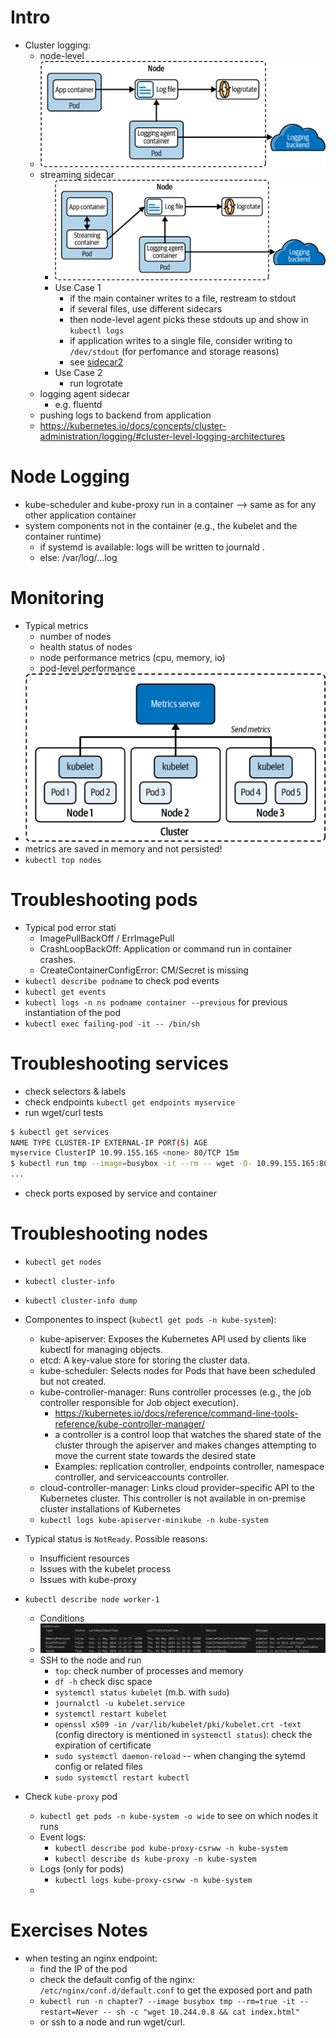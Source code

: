 # Intro
- Cluster logging:
  - node-level
  - ![alt text](../../images/08_Troubleshooting/image-1.png)
  - streaming sidecar
    - ![alt text](../../images/08_Troubleshooting/image-2.png)
    - Use Case 1
      - if the main container writes to a file, restream to stdout
      - if several files, use different sidecars
      - then node-level agent picks these stdouts up and show in `kubectl logs`
      - if application writes to a single file, consider writing to `/dev/stdout` (for perfomance and storage reasons)
      - see [sidecar2](./00-exercises/ex_chapter7/sidecar/sidecars2.yaml)
    - Use Case 2
      - run logrotate 
  - logging agent sidecar
    - e.g. fluentd
  - pushing logs to backend from application
  - https://kubernetes.io/docs/concepts/cluster-administration/logging/#cluster-level-logging-architectures
  

# Node Logging
- kube-scheduler and kube-proxy run in a container --> same as for any other application container
- system components not in the container (e.g., the kubelet and the container runtime)
  - if systemd is available: logs will be written to journald . 
  - else: /var/log/...log

# Monitoring
- Typical metrics
  - number of nodes
  - health status of nodes
  - node performance metrics (cpu, memory, io)
  - pod-level performance
- ![alt text](../../images/08_Troubleshooting/image-3.png)
- metrics are saved in memory and not persisted!
- `kubectl top nodes`

# Troubleshooting pods
- Typical pod error stati
  - ImagePullBackOff / ErrImagePull
  - CrashLoopBackOff: Application or command run in container crashes.
  - CreateContainerConfigError: CM/Secret is missing
- `kubectl describe podname` to check pod events
- `kubectl get events`
- `kubectl logs -n ns podname container --previous` for previous instantiation of the pod
- `kubectl exec failing-pod -it -- /bin/sh`

# Troubleshooting services
- check selectors & labels
- check endpoints `kubectl get endpoints myservice`
- run wget/curl tests
```bash
$ kubectl get services
NAME TYPE CLUSTER-IP EXTERNAL-IP PORT(S) AGE
myservice ClusterIP 10.99.155.165 <none> 80/TCP 15m
$ kubectl run tmp --image=busybox -it --rm -- wget -O- 10.99.155.165:80
...
```
- check ports exposed by service and container

# Troubleshooting nodes
- `kubectl get nodes`
- `kubectl cluster-info`
- `kubectl cluster-info dump`
- Componentes to inspect (`kubectl get pods -n kube-system`):
  - kube-apiserver: Exposes the Kubernetes API used by clients like kubectl for managing objects.
  - etcd: A key-value store for storing the cluster data.
  - kube-scheduler: Selects nodes for Pods that have been scheduled but not created.
  - kube-controller-manager: Runs controller processes (e.g., the job controller responsible for Job object execution).
    - https://kubernetes.io/docs/reference/command-line-tools-reference/kube-controller-manager/
    - a controller is a control loop that watches the shared state of the cluster through the apiserver and makes changes attempting to move the current state towards the desired state
    - Examples: replication controller, endpoints controller, namespace controller, and serviceaccounts controller.
  - cloud-controller-manager: Links cloud provider–specific API to the Kubernetes cluster. This controller is not available in on-premise cluster installations of Kubernetes
  - `kubectl logs kube-apiserver-minikube -n kube-system`

- Typical status is `NotReady`. Possible reasons:
  - Insufficient resources
  - Issues with the kubelet process
  - Issues with kube-proxy
- `kubectl describe node worker-1`
  - Conditions
  - ![Conditions](../../images/08_Troubleshooting/image-4.png)
  - SSH to the node and run 
    - `top`: check number of processes and memory
    - `df -h` check disc space
    - `systemctl status kubelet` (m.b. with `sudo`)
    - `journalctl -u kubelet.service`
    - `systemctl restart kubelet`
    - `openssl x509 -in /var/lib/kubelet/pki/kubelet.crt -text` (config directory is mentioned in `systemctl status`): check the expiration of certificate
    - `sudo systemctl daemon-reload` -- when changing the sytemd config or related files
    - `sudo systemctl restart kubectl`


- Check `kube-proxy` pod
  - `kubectl get pods -n kube-system -o wide` to see on which nodes it runs
  - Event logs:
    - `kubectl describe pod kube-proxy-csrww -n kube-system`
    - `kubectl describe ds kube-proxy -n kube-system`
  - Logs (only for pods)
    - `kubectl logs kube-proxy-csrww -n kube-system`
  - 

# Exercises Notes
- when testing an nginx endpoint: 
  - find the IP of the pod
  - check the default config of the nginx: `/etc/nginx/conf.d/default.conf` to get the exposed port and path
  - `kubectl run -n chapter7 --image busybox tmp --rm=true -it --restart=Never -- sh -c "wget 10.244.0.8 && cat index.html"`
  - or ssh to a node and run wget/curl.